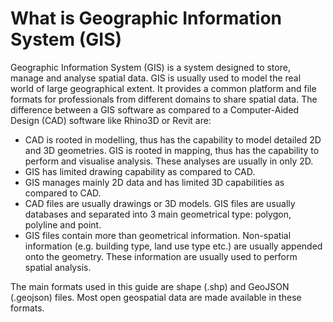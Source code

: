 # What is Geographic Information System (GIS)
Geographic Information System (GIS) is a system designed to store, manage and analyse spatial data. GIS is usually used to model the real world of large geographical extent. It provides a common platform and file formats for professionals from different domains to share spatial data. The difference between a GIS software as compared to a Computer-Aided Design (CAD) software like Rhino3D or Revit are:

- CAD is rooted in modelling, thus has the capability to model detailed 2D and 3D geometries. GIS is rooted in mapping, thus has the capability to perform and visualise analysis. These analyses are usually in only 2D.
- GIS has limited drawing capability as compared to CAD.
- GIS manages mainly 2D data and has limited 3D capabilities as compared to CAD.
- CAD files are usually drawings or 3D models. GIS files are usually databases and separated into 3 main geometrical type: polygon, polyline and point.
- GIS files contain more than geometrical information. Non-spatial information (e.g. building type, land use type etc.) are usually appended onto the geometry. These information are usually used to perform spatial analysis.

The main formats used in this guide are shape (.shp) and GeoJSON (.geojson) files. Most open geospatial data are made available in these formats.
